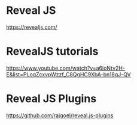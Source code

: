# Reveal JS
https://revealjs.com/

# RevealJS tutorials

https://www.youtube.com/watch?v=a6ioNtv2H-E&list=PLoqZcxvpWzzf_C8QgHC9XbA-bn18qJ-QV


# Reveal JS Plugins

https://github.com/rajgoel/reveal.js-plugins